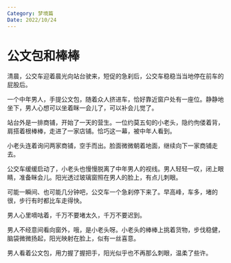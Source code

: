 ```yaml
---
Category: 梦境篇
Date: 2022/10/24
---
```


# 公文包和棒棒

清晨，公交车迎着晨光向站台驶来，短促的急刹后，公交车稳稳当当地停在前车的屁股后。

一个中年男人，手提公文包，随着众人挤进车，恰好靠近窗户处有一座位。静静地坐下，男人心想可以坐着眯一会儿了，可以补会儿觉了。

站台外是一排商铺，开始了一天的营生。一位约莫五旬的小老头，隐约佝偻着背，肩搭着根棒棒，走进了一家店铺。恰巧这一幕，被中年人看到。

小老头连着询问两家商铺，空手而出。脸面微微朝着地面，继续向下一家商铺走去。

公交车缓缓启动了，小老头也慢慢脱离了中年男人的视线。男人轻轻一叹，闭上眼睛，准备眯会儿。阳光透过玻璃窗照在男人的脸上，有点儿刺眼。

可能一瞬间、也可能几分钟吧，公交车一个急刹停下来了。早高峰，车多，堵的很，步行有时都比车走得快。

男人心里嘀咕着，千万不要堵太久，千万不要迟到。

男人不经意间看向窗外，哦，是小老头呀。小老头的棒棒上挑着货物，步伐稳健，脑袋微微扬起，阳光映射在脸上，似有一丝喜意。

男人看着公文包，用力握了握把手，阳光似乎也不再那么刺眼，温柔了些许。
